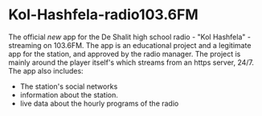 # Kol-Hashfela-radio103.6FM
The official *new* app for the De Shalit high school radio - "Kol Hashfela" - streaming on 103.6FM. 
The app is an educational project and a legitimate app for the station, and approved by the radio manager.
The project is mainly around the player itself's which streams from an https server, 24/7. 
The app also includes: 
- The station's social networks
- information about the station.
- live data about the hourly programs of the radio
